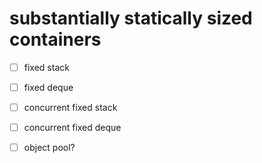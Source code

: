 # substantially statically sized containers

- [ ] fixed stack
- [ ] fixed deque
- [ ] concurrent fixed stack
- [ ] concurrent fixed deque
- [ ] object pool?

